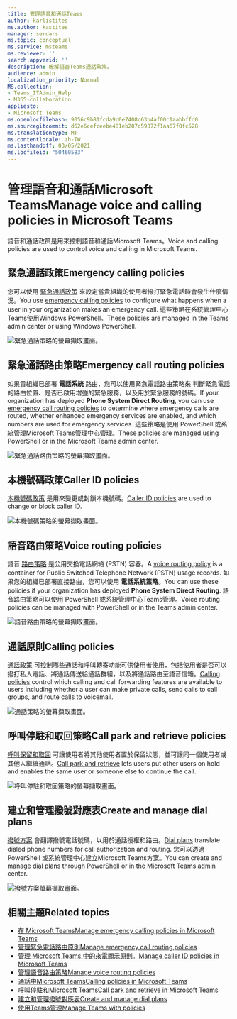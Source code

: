 ```yaml
---
title: 管理語音和通話Teams
author: karlistites
ms.author: kastites
manager: serdars
ms.topic: conceptual
ms.service: msteams
ms.reviewer: ''
search.appverid: ''
description: 瞭解語音Teams通話政策。
audience: admin
localization_priority: Normal
MS.collection:
- Teams_ITAdmin_Help
- M365-collaboration
appliesto:
- Microsoft Teams
ms.openlocfilehash: 9056c9b81fcda9c0e7408c63b4af00c1aabbffd0
ms.sourcegitcommit: d62e6cefceebe481eb207c59872f1aa67f0fc528
ms.translationtype: MT
ms.contentlocale: zh-TW
ms.lasthandoff: 03/05/2021
ms.locfileid: "50460583"
---
```

# <a name="manage-voice-and-calling-policies-in-microsoft-teams"></a><span data-ttu-id="4360d-103">管理語音和通話Microsoft Teams</span><span class="sxs-lookup"><span data-stu-id="4360d-103">Manage voice and calling policies in Microsoft Teams</span></span>

<span data-ttu-id="4360d-104">語音和通話政策是用來控制語音和通話Microsoft Teams。</span><span class="sxs-lookup"><span data-stu-id="4360d-104">Voice and calling policies are used to control voice and calling in Microsoft Teams.</span></span>

## <a name="emergency-calling-policies"></a><span data-ttu-id="4360d-105">緊急通話政策</span><span class="sxs-lookup"><span data-stu-id="4360d-105">Emergency calling policies</span></span>

<span data-ttu-id="4360d-106">您可以使用 [緊急通話政策](manage-emergency-calling-policies.md) 來設定當貴組織的使用者撥打緊急電話時會發生什麼情況。</span><span class="sxs-lookup"><span data-stu-id="4360d-106">You use [emergency calling policies](manage-emergency-calling-policies.md) to configure what happens when a user in your organization makes an emergency call.</span></span> <span data-ttu-id="4360d-107">這些策略在系統管理中心Teams使用Windows PowerShell。</span><span class="sxs-lookup"><span data-stu-id="4360d-107">These policies are managed in the Teams admin center or using Windows PowerShell.</span></span>

![緊急通話策略的螢幕擷取畫面。](media/emergency-calling-policy2.png)

## <a name="emergency-call-routing-policies"></a><span data-ttu-id="4360d-109">緊急通話路由策略</span><span class="sxs-lookup"><span data-stu-id="4360d-109">Emergency call routing policies</span></span>

<span data-ttu-id="4360d-110">如果貴組織已部署 **電話系統** 路由，您可以使用緊急電話路由策略來 [](manage-emergency-call-routing-policies.md)判斷緊急電話的路由位置、是否已啟用增強的緊急服務，以及用於緊急服務的號碼。</span><span class="sxs-lookup"><span data-stu-id="4360d-110">If your organization has deployed **Phone System Direct Routing**, you can use [emergency call routing policies](manage-emergency-call-routing-policies.md) to determine where emergency calls are routed, whether enhanced emergency services are enabled, and which numbers are used for emergency services.</span></span> <span data-ttu-id="4360d-111">這些策略是使用 PowerShell 或系統管理Microsoft Teams管理中心管理。</span><span class="sxs-lookup"><span data-stu-id="4360d-111">These policies are managed using PowerShell or in the Microsoft Teams admin center.</span></span>

![緊急通話路由策略的螢幕擷取畫面。](media/emergency-call-routing-policy.png)

## <a name="caller-id-policies"></a><span data-ttu-id="4360d-113">本機號碼政策</span><span class="sxs-lookup"><span data-stu-id="4360d-113">Caller ID policies</span></span>

<span data-ttu-id="4360d-114">[本機號碼政策](caller-id-policies.md) 是用來變更或封鎖本機號碼。</span><span class="sxs-lookup"><span data-stu-id="4360d-114">[Caller ID policies](caller-id-policies.md) are used to change or block caller ID.</span></span>

![本機號碼策略的螢幕擷取畫面。](media/caller-id-policy.png)

## <a name="voice-routing-policies"></a><span data-ttu-id="4360d-116">語音路由策略</span><span class="sxs-lookup"><span data-stu-id="4360d-116">Voice routing policies</span></span>

<span data-ttu-id="4360d-117">語音 [路由策略](manage-voice-routing-policies.md) 是公用交換電話網絡 (PSTN) 容器。</span><span class="sxs-lookup"><span data-stu-id="4360d-117">A [voice routing policy](manage-voice-routing-policies.md) is a container for Public Switched Telephone Network (PSTN) usage records.</span></span> <span data-ttu-id="4360d-118">如果您的組織已部署直接路由，您可以使用 **電話系統策略**。</span><span class="sxs-lookup"><span data-stu-id="4360d-118">You can use these policies if your organization has deployed **Phone System Direct Routing**.</span></span> <span data-ttu-id="4360d-119">語音路由策略可以使用 PowerShell 或系統管理中心Teams管理。</span><span class="sxs-lookup"><span data-stu-id="4360d-119">Voice routing policies can be managed with PowerShell or in the Teams admin center.</span></span>

![語音路由策略的螢幕擷取畫面。](media/voice-routing-policy.png)

## <a name="calling-policies"></a><span data-ttu-id="4360d-121">通話原則</span><span class="sxs-lookup"><span data-stu-id="4360d-121">Calling policies</span></span>

<span data-ttu-id="4360d-122">[通話政策](teams-calling-policy.md) 可控制哪些通話和呼叫轉寄功能可供使用者使用，包括使用者是否可以撥打私人電話、將通話傳送給通話群組，以及將通話路由至語音信箱。</span><span class="sxs-lookup"><span data-stu-id="4360d-122">[Calling policies](teams-calling-policy.md) control which calling and call forwarding features are available to users including whether a user can make private calls, send calls to call groups, and route calls to voicemail.</span></span>

![通話策略的螢幕擷取畫面。](media/calling-policy.png)

## <a name="call-park-and-retrieve-policies"></a><span data-ttu-id="4360d-124">呼叫停駐和取回策略</span><span class="sxs-lookup"><span data-stu-id="4360d-124">Call park and retrieve policies</span></span>

<span data-ttu-id="4360d-125">[呼叫保留和取回](call-park-and-retrieve.md) 可讓使用者將其他使用者置於保留狀態，並可讓同一個使用者或其他人繼續通話。</span><span class="sxs-lookup"><span data-stu-id="4360d-125">[Call park and retrieve](call-park-and-retrieve.md) lets users put other users on hold and enables the same user or someone else to continue the call.</span></span>

![呼叫停駐和取回策略的螢幕擷取畫面。](media/call-park-policy.png)

## <a name="create-and-manage-dial-plans"></a><span data-ttu-id="4360d-127">建立和管理撥號對應表</span><span class="sxs-lookup"><span data-stu-id="4360d-127">Create and manage dial plans</span></span>

<span data-ttu-id="4360d-128">[撥號方案](create-and-manage-dial-plans.md) 會翻譯撥號電話號碼，以用於通話授權和路由。</span><span class="sxs-lookup"><span data-stu-id="4360d-128">[Dial plans](create-and-manage-dial-plans.md) translate dialed phone numbers for call authorization and routing.</span></span> <span data-ttu-id="4360d-129">您可以透過 PowerShell 或系統管理中心建立Microsoft Teams方案。</span><span class="sxs-lookup"><span data-stu-id="4360d-129">You can create and manage dial plans through PowerShell or in the Microsoft Teams admin center.</span></span>

![撥號方案螢幕擷取畫面。](media/dial-plans.png)

## <a name="related-topics"></a><span data-ttu-id="4360d-131">相關主題</span><span class="sxs-lookup"><span data-stu-id="4360d-131">Related topics</span></span>

* [<span data-ttu-id="4360d-132">在 Microsoft Teams</span><span class="sxs-lookup"><span data-stu-id="4360d-132">Manage emergency calling policies in Microsoft Teams</span></span>](manage-emergency-calling-policies.md)
* [<span data-ttu-id="4360d-133">管理緊急電話路由原則</span><span class="sxs-lookup"><span data-stu-id="4360d-133">Manage emergency call routing policies</span></span>](manage-emergency-call-routing-policies.md)
* <span data-ttu-id="4360d-134">[管理 Microsoft Teams 中的來電顯示原則](caller-id-policies.md)。</span><span class="sxs-lookup"><span data-stu-id="4360d-134">[Manage caller ID policies in Microsoft Teams](caller-id-policies.md)</span></span>
* [<span data-ttu-id="4360d-135">管理語音路由策略</span><span class="sxs-lookup"><span data-stu-id="4360d-135">Manage voice routing policies</span></span>](manage-voice-routing-policies.md)
* [<span data-ttu-id="4360d-136">通話中Microsoft Teams</span><span class="sxs-lookup"><span data-stu-id="4360d-136">Calling policies in Microsoft Teams</span></span>](teams-calling-policy.md)
* [<span data-ttu-id="4360d-137">呼叫停駐和Microsoft Teams</span><span class="sxs-lookup"><span data-stu-id="4360d-137">Call park and retrieve in Microsoft Teams</span></span>](call-park-and-retrieve.md)
* [<span data-ttu-id="4360d-138">建立和管理撥號對應表</span><span class="sxs-lookup"><span data-stu-id="4360d-138">Create and manage dial plans</span></span>](create-and-manage-dial-plans.md)
* [<span data-ttu-id="4360d-139">使用Teams管理</span><span class="sxs-lookup"><span data-stu-id="4360d-139">Manage Teams with policies</span></span>](manage-teams-with-policies.md)
